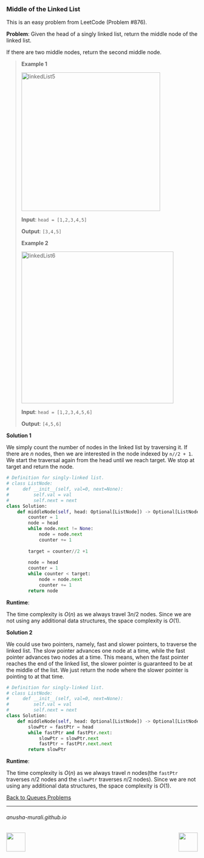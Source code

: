 ### Middle of the Linked List

This is an easy problem from LeetCode (Problem #876). 

**Problem**: Given the head of a singly linked list, return the middle node of the linked list.

If there are two middle nodes, return the second middle node.

> **Example 1**
>
> <img width="365" alt="linkedList5" src="https://github.com/user-attachments/assets/71206de7-635f-483e-962e-904cfd63cee1" />
>
> **Input**: `head = [1,2,3,4,5]`
>
> **Output**: `[3,4,5]`
>
> **Example 2**
>
> <img width="400" alt="linkedList6" src="https://github.com/user-attachments/assets/95734b08-fb59-4f14-8051-ab19ecea4d63" />
>
> **Input**: `head = [1,2,3,4,5,6]`
>
> **Output**: `[4,5,6]`


**Solution 1**

We simply count the number of nodes in the linked list by traversing it. If there are $n$ nodes, then we are interested in the node indexed by `n//2 + 1`. We start the traversal again from the head until we reach target. We stop at target and return the node.

```python
# Definition for singly-linked list.
# class ListNode:
#     def __init__(self, val=0, next=None):
#         self.val = val
#         self.next = next
class Solution:
    def middleNode(self, head: Optional[ListNode]) -> Optional[ListNode]:
        counter = 1
        node = head
        while node.next != None:
            node = node.next
            counter += 1
            
        target = counter//2 +1
        
        node = head
        counter = 1
        while counter < target:
            node = node.next
            counter += 1
        return node
```


**Runtime**: 

The time complexity is $O(n)$ as we always travel $3n/2$ nodes. Since we are not using any additional data structures, the space complexity is $O(1)$.

**Solution 2**

We could use two pointers, namely, fast and slower pointers, to traverse the linked list. The slow pointer advances one node at a time, while the fast pointer advances two nodes at a time. This means, when the fast pointer reaches the end of the linked list, the slower pointer is guaranteed to be at the middle of the list. We just return the node where the slower pointer is pointing to at that time.

```python
# Definition for singly-linked list.
# class ListNode:
#     def __init__(self, val=0, next=None):
#         self.val = val
#         self.next = next
class Solution:
    def middleNode(self, head: Optional[ListNode]) -> Optional[ListNode]:
        slowPtr = fastPtr = head
        while fastPtr and fastPtr.next:
            slowPtr = slowPtr.next
            fastPtr = fastPtr.next.next
        return slowPtr
```

**Runtime**: 

The time complexity is $O(n)$ as we always travel $n$ nodes(the `fastPtr` traverses $n/2$ nodes and the `slowPtr` traverses $n/2$ nodes). Since we are not using any additional data structures, the space complexity is $O(1)$.

[Back to Queues Problems](./problems.md)

* * *
###### anusha-murali.github.io

<img src="https://github.com/anusha-murali/anusha-murali.github.io/assets/111596338/639243aa-2857-4595-a65a-7852762bb002" width="50" height="50" align="left">

[<img src="https://github.com/user-attachments/assets/989cfb30-4fb8-40f8-a812-8a054869aa32" width="50" height="50" align="right">](../index.md)
